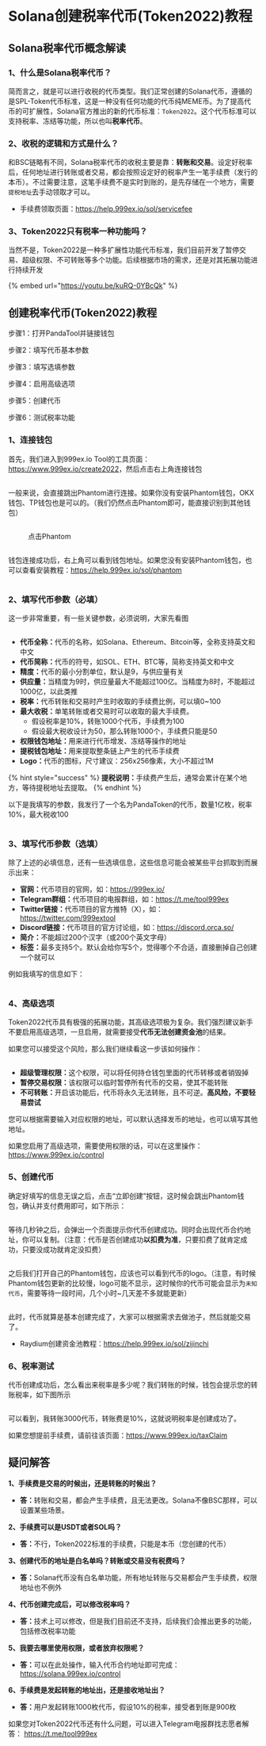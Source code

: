 # Solana创建税率代币(Token2022)教程

## **Solana税率代币概念解读**

### 1、什么是Solana税率代币？

简而言之，就是可以进行收税的代币类型。我们正常创建的Solana代币，遵循的是SPL-Token代币标准，这是一种没有任何功能的代币纯MEME币。为了提高代币的可扩展性，Solana官方推出的新的代币标准：`Token2022`。这个代币标准可以支持税率、冻结等功能，所以也叫**税率代币**。

### 2、收税的逻辑和方式是什么？

和BSC链略有不同，Solana税率代币的收税主要是靠：**转账和交易**。设定好税率后，任何地址进行转账或者交易，都会按照设定好的税率产生一笔手续费（发行的本币）。不过需要注意，这笔手续费不是实时到账的，是先存储在一个地方，需要`提税地址`去手动领取才可以。

* 手续费领取页面：<https://help.999ex.io/sol/servicefee>

### 3、Token2022只有税率一种功能吗？

当然不是，Token2022是一种多扩展性功能代币标准，我们目前开发了暂停交易、超级权限、不可转账等多个功能。后续根据市场的需求，还是对其拓展功能进行持续开发

{% embed url="<https://youtu.be/kuRQ-0YBcQk>" %}

## **创建税率代币(Token2022)教程**

步骤1：打开PandaTool并链接钱包

步骤2：填写代币基本参数

步骤3：填写选填参数

步骤4：启用高级选项

步骤5：创建代币

步骤6：测试税率功能

### **1、连接钱包**

首先，我们进入到999ex.io Tool的工具页面：<https://www.999ex.io/create2022>，然后点击右上角连接钱包

<figure><img src="https://1885923539-files.gitbook.io/~/files/v0/b/gitbook-x-prod.appspot.com/o/spaces%2FnmLBiMxr5iATgeZGW8in%2Fuploads%2FPbemSZY4jz8ybdwOumFk%2F1%E6%89%BE%E5%88%B0%E5%B7%A5%E5%85%B7%EF%BC%8C%E8%BF%9E%E6%8E%A5%E9%92%B1%E5%8C%85.png?alt=media&#x26;token=ce20895e-a31c-4ae7-8731-e882ce1ab123" alt=""><figcaption></figcaption></figure>

一般来说，会直接跳出Phantom进行连接。如果你没有安装Phantom钱包，OKX钱包、TP钱包也是可以的。（我们仍然点击Phantom即可，能直接识别到其他钱包）

<figure><img src="https://1885923539-files.gitbook.io/~/files/v0/b/gitbook-x-prod.appspot.com/o/spaces%2FnmLBiMxr5iATgeZGW8in%2Fuploads%2Fuh08j8iPIjpx6aGlSGOl%2F2%E7%82%B9%E5%87%BB%E9%92%B1%E5%8C%85.png?alt=media&#x26;token=efc42533-82ad-4a5c-8d0c-17ef6f3a3304" alt=""><figcaption><p>点击Phantom</p></figcaption></figure>

<figure><img src="https://1885923539-files.gitbook.io/~/files/v0/b/gitbook-x-prod.appspot.com/o/spaces%2FnmLBiMxr5iATgeZGW8in%2Fuploads%2FTVAwXO52OZvS8o5XHLe4%2F3%E7%82%B9%E5%87%BB%E8%BF%9E%E6%8E%A5.png?alt=media&#x26;token=adae6855-0d42-4eb9-8f2b-7e5f77eeb4ce" alt=""><figcaption></figcaption></figure>

钱包连接成功后，右上角可以看到钱包地址。如果您没有安装Phantom钱包，也可以查看安装教程：<https://help.999ex.io/sol/phantom>

<figure><img src="https://1885923539-files.gitbook.io/~/files/v0/b/gitbook-x-prod.appspot.com/o/spaces%2FnmLBiMxr5iATgeZGW8in%2Fuploads%2FHPsyDH4msIeIUAAvrPyR%2F4%E8%BF%9E%E6%8E%A5%E6%88%90%E5%8A%9F.png?alt=media&#x26;token=f6bc4f75-e0d7-4a2c-9bec-3183f63cba93" alt=""><figcaption></figcaption></figure>

### **2、填写代币参数（必填）**

这一步非常重要，有一些关键参数，必须说明，大家先看图

<figure><img src="https://1885923539-files.gitbook.io/~/files/v0/b/gitbook-x-prod.appspot.com/o/spaces%2FnmLBiMxr5iATgeZGW8in%2Fuploads%2F5EQlJdPvINt4xKzYrgQY%2F5%E4%BB%A3%E5%B8%81%E5%8F%82%E6%95%B0.png?alt=media&#x26;token=74089196-6437-4bb3-a9aa-d326d02d477c" alt=""><figcaption></figcaption></figure>

* **代币全称：**&#x4EE3;币的名称，如Solana、Ethereum、Bitcoin等，全称支持英文和中文
* **代币简称：**&#x4EE3;币的符号，如SOL、ETH、BTC等，简称支持英文和中文
* **精度：**&#x4EE3;币的最小分割单位，默认是9，与供应量有关
* **供应量：**&#x5F53;精度为9时，供应量最大不能超过100亿。当精度为8时，不能超过1000亿，以此类推
* **税率：**&#x4EE3;币转账和交易时产生时收取的手续费比例，可以填0\~100
* **最大收税：**&#x5355;笔转账或者交易时可以收取的最大手续费。
  * 假设税率是10%，转账1000个代币，手续费为100
  * 假设最大税收设计为50，那么转账1000个，手续费只能是50
* **权限钱包地址：**&#x7528;来进行代币增发、冻结等操作的地址
* **提税钱包地址：**&#x7528;来提取整条链上产生的代币手续费
* **Logo：**&#x4EE3;币的图标，尺寸建议：256x256像素，大小不超过1M

{% hint style="success" %}
**提税说明：**&#x624B;续费产生后，通常会累计在某个地方，等待提税地址去提取。
{% endhint %}

以下是我填写的参数，我发行了一个名为PandaToken的代币，数量1亿枚，税率10%，最大税收100

<figure><img src="https://1885923539-files.gitbook.io/~/files/v0/b/gitbook-x-prod.appspot.com/o/spaces%2FnmLBiMxr5iATgeZGW8in%2Fuploads%2F3YKuD167Y561lMNBizAr%2F6%E5%8F%82%E6%95%B0%E5%A1%AB%E5%86%99.png?alt=media&#x26;token=dd8dd71a-78c3-4b0f-880d-45810b93105b" alt=""><figcaption></figcaption></figure>

### **3、填写代币参数（选填）**

除了上述的必填信息，还有一些选填信息，这些信息可能会被某些平台抓取到而展示出来：

* **官网：**&#x4EE3;币项目的官网，如：<https://999ex.io/>
* **Telegram群组：**&#x4EE3;币项目的电报群组，如：<https://t.me/tool999ex>
* **Twitter链接：**&#x4EE3;币项目的官方推特（X），如：<https://twitter.com/999extool>
* **Discord链接：**&#x4EE3;币项目的官方讨论组，如：<https://discord.orca.so/>
* **简介：**&#x4E0D;能超过200个汉字（或200个英文字母）
* **标签：**&#x6700;多支持5个。默认会给你写5个，觉得哪个不合适，直接删掉自己创建一个就可以

例如我填写的信息如下：

<figure><img src="https://1885923539-files.gitbook.io/~/files/v0/b/gitbook-x-prod.appspot.com/o/spaces%2FnmLBiMxr5iATgeZGW8in%2Fuploads%2FKb5an6Frdr4BU4RUwXRV%2F7%E9%80%89%E5%A1%AB%E5%8F%82%E6%95%B0.png?alt=media&#x26;token=32705e7a-0d47-4d8a-a07d-8fa006ee568a" alt=""><figcaption></figcaption></figure>

### **4、高级选项**

Token2022代币具有极强的拓展功能，其高级选项极为复杂。我们强烈建议新手不要启用高级选项，一旦启用，就需要接受**代币无法创建资金池**的结果。

如果您可以接受这个风险，那么我们继续看这一步该如何操作：

<figure><img src="https://1885923539-files.gitbook.io/~/files/v0/b/gitbook-x-prod.appspot.com/o/spaces%2FnmLBiMxr5iATgeZGW8in%2Fuploads%2FgsAn8mCc5NWn91DVeMr6%2F1%E9%AB%98%E7%BA%A7%E9%80%89%E9%A1%B9.png?alt=media&#x26;token=014ac637-1155-4a89-8696-1069055646ea" alt=""><figcaption></figcaption></figure>

* **超级管理权限：**&#x8FD9;个权限，可以将任何持仓钱包里面的代币转移或者销毁掉
* **暂停交易权限：**&#x8BE5;权限可以临时暂停所有代币的交易，使其不能转账
* **不可转账：**&#x5F00;启该功能后，代币将永久无法转账，且不可逆。**高风险，不要轻易尝试**

您可以根据需要输入对应权限的地址，可以默认选择发币的地址，也可以填写其他地址。

如果您启用了高级选项，需要使用权限的话，可以在这里操作：<https://www.999ex.io/control>

### **5、创建代币**

确定好填写的信息无误之后，点击“立即创建”按钮，这时候会跳出Phantom钱包，确认并支付费用即可，如下所示：

<figure><img src="https://1885923539-files.gitbook.io/~/files/v0/b/gitbook-x-prod.appspot.com/o/spaces%2FnmLBiMxr5iATgeZGW8in%2Fuploads%2F1JLHW8BU8IYCu5sI5RNO%2F8%E5%88%9B%E5%BB%BA%E4%BB%A3%E5%B8%81.png?alt=media&#x26;token=e94a9df8-c52b-4908-8cbe-497e98f4c3ab" alt=""><figcaption></figcaption></figure>

等待几秒钟之后，会弹出一个页面提示你代币创建成功。同时会出现代币合约地址，你可以复制。（注意：代币是否创建成功**以扣费为准**，只要扣费了就肯定成功，只要没成功就肯定没扣费）

<figure><img src="https://1885923539-files.gitbook.io/~/files/v0/b/gitbook-x-prod.appspot.com/o/spaces%2FnmLBiMxr5iATgeZGW8in%2Fuploads%2FKI5DHyyX1ld40ZCkb1AM%2F9%E5%88%9B%E5%BB%BA%E6%88%90%E5%8A%9F.png?alt=media&#x26;token=6ddcfcaa-409b-4336-ae65-3ca0178483a2" alt=""><figcaption></figcaption></figure>

之后我们打开自己的Phantom钱包，应该也可以看到代币的logo。（注意，有时候Phantom钱包更新的比较慢，logo可能不显示，这时候你的代币可能会显示为`未知代币`，需要等待一段时间，几个小时\~几天差不多就能更新）

<figure><img src="https://1885923539-files.gitbook.io/~/files/v0/b/gitbook-x-prod.appspot.com/o/spaces%2FnmLBiMxr5iATgeZGW8in%2Fuploads%2FY0aDIhexzaT2J56w5G1W%2F10Phantom%E9%92%B1%E5%8C%85.png?alt=media&#x26;token=312c6ff5-989f-4250-8409-87fcaab3efcd" alt=""><figcaption></figcaption></figure>

此时，代币就算是基本创建完成了，大家可以根据需求去做池子，然后就能交易了。

* Raydium创建资金池教程：<https://help.999ex.io/sol/zijinchi>

### **6、税率测试**

代币创建成功后，怎么看出来税率是多少呢？我们转账的时候，钱包会提示您的转账税率，如下图所示

<figure><img src="https://1885923539-files.gitbook.io/~/files/v0/b/gitbook-x-prod.appspot.com/o/spaces%2FnmLBiMxr5iATgeZGW8in%2Fuploads%2F5g8X2QfdlGyC6zGODV7L%2F11%E7%A8%8E%E7%8E%87.png?alt=media&#x26;token=0bfa3942-62f4-48ac-ab07-9e59dba1cc46" alt=""><figcaption></figcaption></figure>

可以看到，我转账3000代币，转账费是10%，这就说明税率是创建成功了。

如果您想提前手续费，请前往该页面：<https://www.999ex.io/taxClaim>

## **疑问解答**

**1、手续费是交易的时候出，还是转账的时候出？**

* **答：**&#x8F6C;账和交易，都会产生手续费，且无法更改。Solana不像BSC那样，可以设置某些场景。

**2、手续费可以是USDT或者SOL吗？**

* **答：**&#x4E0D;行，Token2022标准的手续费，只能是本币（您创建的代币）

**3、创建代币的地址是白名单吗？转账或交易没有税费吗？**

* **答：**&#x53;olana代币没有白名单功能，所有地址转账与交易都会产生手续费，权限地址也不例外

**4、代币创建完成后，可以修改税率吗？**

* **答：**&#x6280;术上可以修改，但是我们目前还不支持，后续我们会推出更多的功能，包括修改税率功能

**5、我要去哪里使用权限，或者放弃权限呢？**

* **答：**&#x53EF;以在此处操作，输入代币合约地址即可完成：<https://solana.999ex.io/control>

**6、手续费是发起转账的地址出，还是接收地址出？**

* **答：**&#x7528;户发起转账1000枚代币，假设10%的税率，接受者到账是900枚

如果您对Token2022代币还有什么问题，可以进入Telegram电报群找志愿者解答： <https://t.me/tool999ex>
